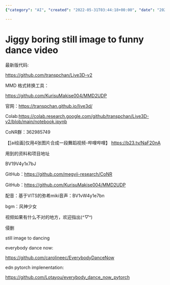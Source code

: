 ```yaml
---
{"category": "AI", "created": "2022-05-31T03:44:18+00:00", "date": "2022-05-31 03:44:18", "description": "The project, available on GitHub, is a creative application of AI that converts static images into dance videos. It comes with MMD format conversion tools and an online demo for users to experience the transformation. Additionally, it includes video examples showcasing its capabilities, and utilizes the CoNR group chat for collaboration and updates.", "modified": "2023-01-06T05:55:56+08:00", "tags": ["dancing", "motion driven video", "stub", "video generator"], "title": "Jiggy Boring Still Image To Funny Dance Video 跳舞 舞蹈"}

---
```


# Jiggy boring still image to funny dance video

最新版代码:

https://github.com/transpchan/Live3D-v2

MMD 格式转换工具：

https://github.com/KurisuMakise004/MMD2UDP

官网：https://transpchan.github.io/live3d/

Colab:https://colab.research.google.com/github/transpchan/Live3D-v2/blob/main/notebook.ipynb

CoNR群：362985749

【[ai绘画]仅用4张图片合成一段舞蹈视频-哔哩哔哩】 https://b23.tv/NaF20nA

用到的资料和项目地址

BV19V4y1x7bJ

GitHub：https://github.com/megvii-research/CoNR

GitHub：https://github.com/KurisuMakise004/MMD2UDP

配音：基于VITS的弥希miki音声：BV1vW4y1e7bn

bgm：风神少女

视频如果有什么不对的地方，欢迎指出(*^▽^*)

侵删

still image to dancing

everybody dance now:

https://github.com/carolineec/EverybodyDanceNow

edn pytorch implenentation:

https://github.com/Lotayou/everybody_dance_now_pytorch
